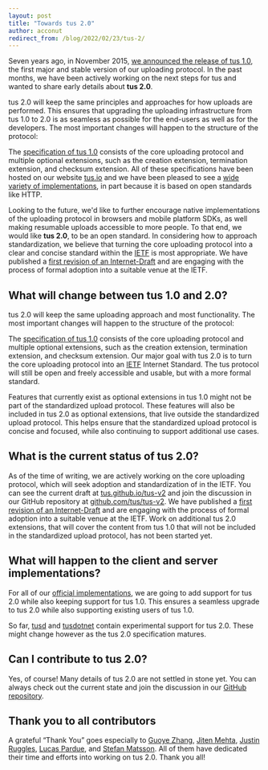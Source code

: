 ```yaml
---
layout: post
title: "Towards tus 2.0"
author: acconut
redirect_from: /blog/2022/02/23/tus-2/
---
```


Seven years ago, in November 2015, [we announced the release of tus 1.0](blog/2015/11/16/tus.1.0.html), the first major and stable version of our uploading protocol. In the past months, we have been actively working on the next steps for tus and wanted to share early details about **tus 2.0**.

tus 2.0 will keep the same principles and approaches for how uploads are performed. This ensures that upgrading the uploading infrastructure from tus 1.0 to 2.0 is as seamless as possible for the end-users as well as for the developers. The most important changes will happen to the structure of the protocol:

The [specification of tus 1.0](/protocols/resumable-upload.html) consists of the core uploading protocol and multiple optional extensions, such as the creation extension, termination extension, and checksum extension. All of these specifications have been hosted on our website [tus.io](/) and we have been pleased to see a [wide variety of implementations](/implementations.html), in part because it is based on open standards like HTTP.

Looking to the future, we'd like to further encourage native implementations of the uploading protocol in browsers and mobile platform SDKs, as well making resumable uploads accessible to more people. To that end, we would like **tus 2.0**, to be an open standard. In considering how to approach standardization, we believe that turning the core uploading protocol into a clear and concise standard within the [IETF](https://www.ietf.org/) is most appropriate. We have published a [first revision of an Internet-Draft](https://datatracker.ietf.org/doc/draft-tus-httpbis-resumable-uploads-protocol/) and are engaging with the process of formal adoption into a suitable venue at the IETF.

## What will change between tus 1.0 and 2.0?

tus 2.0 will keep the same uploading approach and most functionality. The most important changes will happen to the structure of the protocol:

The [specification of tus 1.0](/protocols/resumable-upload.html) consists of the core uploading protocol and multiple optional extensions, such as the creation extension, termination extension, and checksum extension. Our major goal with tus 2.0 is to turn the core uploading protocol into an [IETF](https://www.ietf.org/) Internet Standard. The tus protocol will still be open and freely accessible and usable, but with a more formal standard.

Features that currently exist as optional extensions in tus 1.0 might not be part of the standardized upload protocol. These features will also be included in tus 2.0 as optional extensions, that live outside the standardized upload protocol. This helps ensure that the standardized upload protocol is concise and focused, while also continuing to support additional use cases.

## What is the current status of tus 2.0?

As of the time of writing, we are actively working on the core uploading protocol, which will seek adoption and standardization of in the IETF. You can see the current draft at [tus.github.io/tus-v2](https://tus.github.io/tus-v2/draft-tus-httpbis-resumable-uploads-protocol.html) and join the discussion in our GitHub repository at [github.com/tus/tus-v2](https://github.com/tus/tus-v2). We have published a [first revision of an Internet-Draft](https://datatracker.ietf.org/doc/draft-tus-httpbis-resumable-uploads-protocol/) and are engaging with the process of formal adoption into a suitable venue at the IETF. Work on additional tus 2.0 extensions, that will cover the content from tus 1.0 that will not be included in the standardized upload protocol, has not been started yet.

## What will happen to the client and server implementations?

For all of our [official implementations](/implementations.html), we are going to add support for tus 2.0 while also keeping support for tus 1.0. This ensures a seamless upgrade to tus 2.0 while also supporting existing users of tus 1.0.

So far, [tusd](https://github.com/tus/tusd/pull/568) and [tusdotnet](https://github.com/tusdotnet/tusdotnet/tree/POC/tus2) contain experimental support for tus 2.0. These might change however as the tus 2.0 specification matures. 

## Can I contribute to tus 2.0?

Yes, of course! Many details of tus 2.0 are not settled in stone yet. You can always check out the current state and join the discussion in our [GitHub repository](https://github.com/tus/tus-v2).

## Thank you to all contributors

A grateful “Thank You” goes especially to [Guoye Zhang](https://github.com/guoye-zhang), [Jiten Mehta](https://github.com/jitenmehta), [Justin Ruggles](https://github.com/justinruggles), [Lucas Pardue](https://github.com/LPardue), and [Stefan Matsson](https://github.com/smatsson). All of them have dedicated their time and efforts into working on tus 2.0. Thank you all!
